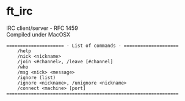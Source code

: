 # ft_irc
IRC client/server - RFC 1459 <br>
Compiled under MacOSX

```
===================== - List of commands - ====================
    /help
    /nick <nickname>
    /join <#channel>, /leave [#channel]
    /who
    /msg <nick> <message>
    /ignore (list)
    /ignore <nickname>, /unignore <nickname>
    /connect <machine> [port]
===============================================================
```
